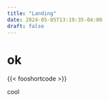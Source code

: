 ```yaml
---
title: "Landing"
date: 2024-05-05T13:19:35-04:00
draft: false
---
```


# ok

{{< fooshortcode >}}

cool


